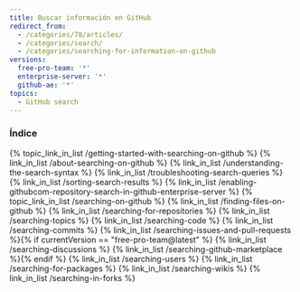 ```yaml
---
title: Buscar información en GitHub
redirect_from:
  - /categories/78/articles/
  - /categories/search/
  - /categories/searching-for-information-on-github
versions:
  free-pro-team: '*'
  enterprise-server: '*'
  github-ae: '*'
topics:
  - GitHub search
---
```



### Índice

{% topic_link_in_list /getting-started-with-searching-on-github %}
    {% link_in_list /about-searching-on-github %}
    {% link_in_list /understanding-the-search-syntax %}
    {% link_in_list /troubleshooting-search-queries %}
    {% link_in_list /sorting-search-results %}
    {% link_in_list /enabling-githubcom-repository-search-in-github-enterprise-server %}
{% topic_link_in_list /searching-on-github %}
    {% link_in_list /finding-files-on-github %}
    {% link_in_list /searching-for-repositories %}
    {% link_in_list /searching-topics %}
    {% link_in_list /searching-code %}
    {% link_in_list /searching-commits %}
    {% link_in_list /searching-issues-and-pull-requests %}{% if currentVersion == "free-pro-team@latest" %}
    {% link_in_list /searching-discussions %}
    {% link_in_list /searching-github-marketplace %}{% endif %}
    {% link_in_list /searching-users %}
    {% link_in_list /searching-for-packages %}
    {% link_in_list /searching-wikis %}
    {% link_in_list /searching-in-forks %}
